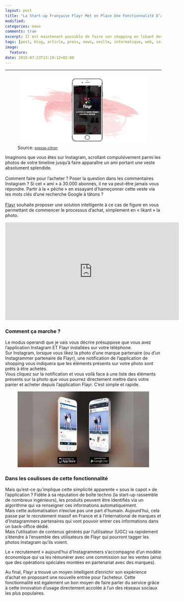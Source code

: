 ```yaml
---
layout: post
title: "La Start-up Française Flayr Met en Place Une Fonctionnalité D’achat Intelligente via Instagram"
modified:
categories: news
comments: true
excerpt: Il est maintenant possible de faire son shopping en likant des photos sur Instagram
tags: [post, blog, article, press, news, veille, informatique, web, software, hardware, logiciel, startup, startup weekend, Flayr, france, accelerateur, accompagnement, vente, achat, instagram, fonctionnalité, intelligence, digital, numerique, incubateur]
image:
  feature:
date: 2015-07-23T13:19:12+02:00
---
```

<hr>

<figure>
	<img src="images/flayr/flayr.jpg" alt="">
	Source: <a href="http://www.presse-citron.net/il-est-maintenant-possible-de-faire-son-shopping-en-likant-des-photos-sur-instagram/"><small>presse-citron</small></a>
</figure>

<p>Imaginons que vous êtes sur Instagram, scrollant compulsivement parmi les photos de votre timeline jusqu’à faire apparaître un ami portant une veste absolument splendide.
<br><br>
Comment faire pour l’acheter ?
Poser la question dans les commentaires Instagram ? Si cet « ami » à 30.000 abonnés, il ne va peut-être jamais vous répondre.
Partir à la « pêche » en essayant d’hameçonner cette veste via les mots clés d’une recherche Google à tâtons ?
<br><br>
<a href="http://fr.flayr.com/">Flayr</a> souhaite proposer une solution intelligente à ce cas de figure en vous permettant de commencer le processus d’achat, simplement en « likant » la photo.</p>

<iframe width="560" height="315" src="https://www.youtube.com/embed/xnXMPLgnQo8" frameborder="0"></iframe>

<h3>Comment ça marche ?</h3>

<p>Le modus operandi que je vais vous décrire présuppose que vous avez l’application Instagram ET Flayr installées sur votre téléphone.<br>
Sur Instagram, lorsque vous likez la photo d’une marque partenaire (ou d’un Instagrammer partenaire de Flayr), une notification de l’application de shopping vous indiquera que les éléments présents sur votre photo sont prêts à être achetés.<br>
Vous cliquez sur la notification et vous voilà face à une liste des éléments présents sur la photo que vous pourrez directement mettre dans votre panier et acheter depuis l’application Flayr.
C’est simple et rapide.</p>

<figure>
	<img src="../images/flayr/flayr-instagram.jpg" alt="">
</figure>

<h3>Dans les coulisses de cette fonctionnalité</h3>

<p>Mais qu’est-ce qu’implique cette simplicité apparente « sous le capot » de l’application ?
Fidèle à sa réputation de boîte techno (la start-up rassemble de nombreux ingénieurs), les produits peuvent être identifiés via un algorithme qui va renseigner ces informations automatiquement.<br>
Mais cette automatisation n’exclue pas une part d’humain. Aujourd’hui, cela passe par le recrutement massif en France et à l’international de marques et d’Instagrammers partenaires qui vont pouvoir entrer ces informations dans un back-office dédié.<br>
Mais l’utilisation de contenus générés par l’utilisateur (UGC) va rapidement s’étendre à l’ensemble des utilisateurs de Flayr qui pourront tagger les photos Instagram qu’ils voient.</p>

<p>Le « recrutement » aujourd’hui d’Instagrammers s’accompagne d’un modèle économique qui va les rémunérer avec une commission sur les ventes (ainsi que des opérations spéciales montées en partenariat avec des marques).</p>

<p>Au final, Flayr a trouvé un moyen intelligent d’enrichir son expérience d’achat en proposant une nouvelle entrée pour l’acheteur. Cette fonctionnalité est également un bon moyen de faire parler du service grâce à cette innovation d’usage directement accolée à l’un des réseaux sociaux les plus populaires.</p>
